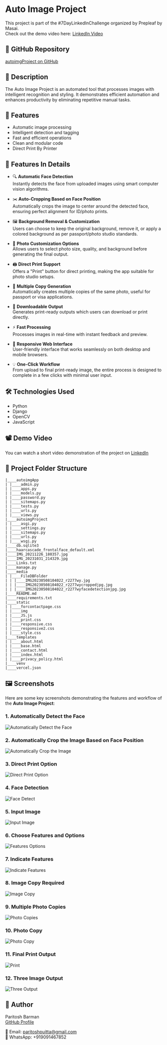 # Auto Image Project

This project is part of the #7DayLinkedInChallenge organized by Prepleaf by Masai.  
Check out the demo video here: [LinkedIn Video](https://www.linkedin.com/posts/paritosh-barman-003257229_7daylinkedinchallenge-prepleafbymasai-prepleaf-activity-7125579375038578690-6cu7?utm_source=share&utm_medium=member_desktop)

## 🔗 GitHub Repository
[autoimgProject on GitHub](https://github.com/ParitoshBarman/autoimgProject)

## 📌 Description
The Auto Image Project is an automated tool that processes images with intelligent recognition and styling. It demonstrates efficient automation and enhances productivity by eliminating repetitive manual tasks.

## 🚀 Features
- Automatic image processing
- Intelligent detection and tagging
- Fast and efficient operations
- Clean and modular code
- Direct Print By Printer

## 🚀 Features In Details

- 🔍 **Automatic Face Detection**  
  Instantly detects the face from uploaded images using smart computer vision algorithms.

- ✂️ **Auto-Cropping Based on Face Position**  
  Automatically crops the image to center around the detected face, ensuring perfect alignment for ID/photo prints.

- 🖼️ **Background Removal & Customization**  
  Users can choose to keep the original background, remove it, or apply a colored background as per passport/photo studio standards.

- 🎨 **Photo Customization Options**  
  Allows users to select photo size, quality, and background before generating the final output.

- 🖨️ **Direct Print Support**  
  Offers a "Print" button for direct printing, making the app suitable for photo studio setups.

- 🧾 **Multiple Copy Generation**  
  Automatically creates multiple copies of the same photo, useful for passport or visa applications.

- 📄 **Downloadable Output**  
  Generates print-ready outputs which users can download or print directly.

- ⚡ **Fast Processing**  
  Processes images in real-time with instant feedback and preview.

- 📱 **Responsive Web Interface**  
  User-friendly interface that works seamlessly on both desktop and mobile browsers.

- 💡 **One-Click Workflow**  
  From upload to final print-ready image, the entire process is designed to complete in a few clicks with minimal user input.


## 🛠️ Technologies Used
- Python
- Django
- OpenCV
- JavaScript


## 📽️ Demo Video
You can watch a short video demonstration of the project on [LinkedIn](https://www.linkedin.com/posts/paritosh-barman-003257229_7daylinkedinchallenge-prepleafbymasai-prepleaf-activity-7125579375038578690-6cu7?utm_source=share&utm_medium=member_desktop)


## 📁 Project Folder Structure
```
|____autoimgApp
| |____admin.py
| |____apps.py
| |____models.py
| |____password.py
| |____sitemaps.py
| |____tests.py
| |____urls.py
| |____views.py
|____autoimgProject
| |____asgi.py
| |____settings.py
| |____sitemaps.py
| |____urls.py
| |____wsgi.py
|____db.sqlite3
|____haarcascade_frontalface_default.xml
|____IMG_20211226_180357.jpg
|____IMG_20231031_214329.jpg
|____Links.txt
|____manage.py
|____media
| |____FileDBFolder
| | |____IMG20230508104022_r2277wy.jpg
| | |____IMG20230508104022_r2277wycroppedjpg.jpg
| | |____IMG20230508104022_r2277wyfacedetectionjpg.jpg
|____README.md
|____requirements.txt
|____static
| |____forcontactpage.css
| |____img
| |____JS.js
| |____print.css
| |____responsive.css
| |____responsive2.css
| |____style.css
|____templates
| |____about.html
| |____base.html
| |____contact.html
| |____index.html
| |____privacy_policy.html
|____venv
|____vercel.json

```

## 🖼️ Screenshots

Here are some key screenshots demonstrating the features and workflow of the **Auto Image Project**:

### 1. Automatically Detect the Face
![Automatically Detect the Face](screenshots/automaticalyDetectTheFace.png)

### 2. Automatically Crop the Image Based on Face Position
![Automatically Crop the Image](screenshots/AutometicalyCroptheImageBasedOnFaceposition.png)

### 3. Direct Print Option
![Direct Print Option](screenshots/directPrintOption.png)

### 4. Face Detection
![Face Detect](screenshots/FaceDetect.png)

### 5. Input Image
![Input Image](screenshots/InputImage.png)

### 6. Choose Features and Options
![Features Options](screenshots/FeaturesChooseOptions.png)

### 7. Indicate Features
![Indicate Features](screenshots/indicateTheFeatures.png)

### 8. Image Copy Required
![Image Copy](screenshots/imageCopyRequired.png)

### 9. Multiple Photo Copies
![Photo Copies](screenshots/PhotoCopies.png)

### 10. Photo Copy
![Photo Copy](screenshots/PhotoCopy.png)

### 11. Final Print Output
![Print](screenshots/Print.png)

### 12. Three Image Output
![Three Output](screenshots/ThreeOutput.png)




## 👤 Author
Paritosh Barman  
[GitHub Profile](https://github.com/ParitoshBarman)

📧 Email: paritoshpuitta@gmail.com  
📱 WhatsApp: +919091467852

